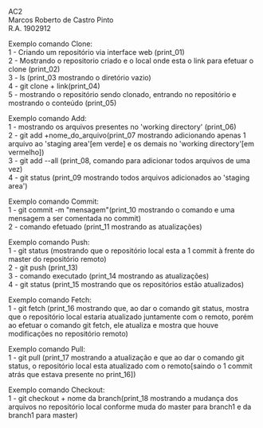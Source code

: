 AC2  
Marcos Roberto de Castro Pinto  
R.A. 1902912  
  
Exemplo comando Clone:  
1 - Criando um repositório via interface web (print_01)  
2 - Mostrando o repositorio criado e o local onde esta o link para efetuar o clone (print_02)  
3 - ls (print_03 mostrando o diretório vazio)  
4 - git clone + link(print_04)  
5 - mostrando o repositório sendo clonado, entrando no repositório e mostrando o conteúdo (print_05)  
  
Exemplo comando Add:  
1 - mostrando os arquivos presentes no 'working directory' (print_06)  
2 - git add +nome_do_arquivo(print_07 mostrando adicionando apenas 1 arquivo ao 'staging area'[em verde] e os demais no 'working directory'[em vermelho])  
3 - git add --all (print_08, comando para adicionar todos arquivos de uma vez)  
4 - git status (print_09 mostrando todos arquivos adicionados ao 'staging area')  
  
Exemplo comando Commit:  
1 - git commit -m "mensagem"(print_10 mostrando o comando e uma mensagem a ser comentada no commit)  
2 - comando efetuado (print_11 mostrando as atualizações)  
  
Exemplo comando Push:  
1 - git status (mostrando que o repositório local esta a 1 commit à frente do master do repositório remoto)  
2 - git push (print_13)  
3 - comando executado (print_14 mostrando as atualizações)  
4 - git status (print_15 mostrando que os repositórios estão atualizados)  
  
Exemplo comando Fetch:  
1 - git fetch (print_16 mostrando que, ao dar o comando git status, mostra que o repositório local estaria atualizado juntamente com o remoto, porém ao efetuar o comando git fetch, ele atualiza e mostra que houve modificações no repositório remoto)  

Exemplo comando Pull:  
1 - git pull (print_17 mostrando a atualização e que ao dar o comando git status, o repositório local esta atualizado com o remoto[saindo o 1 commit atrás que estava presente no print_16])  

Exemplo comando Checkout:  
1 - git checkout + nome da branch(print_18 mostrando a mudança dos arquivos no repositório local conforme muda do master para branch1 e da branch1 para master)  
